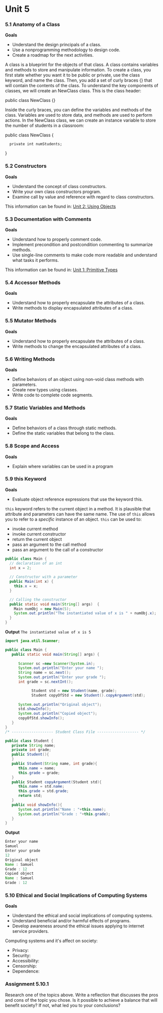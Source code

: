# Unit 5

 
### 5.1 Anatomy of a Class

**Goals**
  - Understand the design principals of a class.
  - Use a nonprogramming methodology to design code.
  - Create a roadmap for the next activities.


A class is a blueprint for the objects of that class. A class contains variables and methods to store and manipulate information. To
create a class, you first state whether you want it to be public or private, use the class keyword, and name the class. Then, you
add a set of curly braces {} that will contain the contents of the class. To understand the key components of classes, we will
create an NewClass class. This is the class header:

public class NewClass {}

Inside the curly braces, you can define the variables and methods of the class. Variables are used to store data, and methods are
used to perform actions. In the NewClass class, we can create an instance variable to store the number of students in a classroom:

public class NewClass {

      private int numStudents;
}


### 5.2 Constructors
**Goals**
- Understand the concept of class constructors.
- Write your own class constructors program.
- Examine call by value and reference with regard to class constructors.

This information can be found in: [Unit 2: Using Objects](https://github.com/AP-CSA-JAVA/CSA_JAVA-Course/blob/main/source/Chapter_1/Unit2.md#unit-52---constructors)

### 5.3 Documentation with Comments
**Goals**
- Understand how to properly comment code.
- Implement precondition and postcondition commenting to summarize methods.
- Use single-line comments to make code more readable and understand what tasks it performs.
    
This information can be found in: 
[Unit 1: Primitive Types](https://ap-csa-java.github.io/CSA_JAVA-Course/Chapter_1/Unit1.html#unit-5-3-documentation-with-comments)

### 5.4 Accessor Methods
**Goals**
- Understand how to properly encapsulate the attributes of a class.
- Write methods to display encapsulated attributes of a class. 


### 5.5 Mutator Methods
**Goals**
- Understand how to properly encapsulate the attributes of a class.
- Write methods to change the encapsulated attributes of a class. 


### 5.6 Writing Methods
**Goals**
- Define behaviors of an object using non-void class methods with parameters.
- Create new types using classes.
- Write code to complete code segments.
    
    
### 5.7 Static Variables and Methods
**Goals**
- Define behaviors of a class through static methods.
- Define the static variables that belong to the class.


### 5.8 Scope and Access
**Goals**
- Explain where variables can be used in a program


### 5.9 this Keyword
**Goals**
- Evaluate object reference expressions that use the keyword this.

`this` keyword refers to the current object in a method.  It is plausible that attribute and parameters can have the same name.  The use of `this` allows you to refer to a *specific* instance of an object.  `this` can be used to:
- invoke current method
- invoke current constructor
- return the current object
- pass an argument to the call method
- pass an argument to the call of a constructor

```java
public class Main {
  // declaration of an int
  int x = 2; 
 
  // Constructor with a parameter
  public Main(int x) { 
    this.x = x; 
  } 

  // Calling the constructor
  public static void main(String[] args)  { 
    Main numObj = new Main(5); 
    System.out.println("The instantiated value of x is " + numObj.x);
  } 
} 
```
**Output**
`The instantiated value of x is 5`

```java
import java.util.Scanner;

public class Main {
   public static void main(String[] args) {
		 
      Scanner sc =new Scanner(System.in);
      System.out.println("Enter your name ");
      String name = sc.next();
      System.out.println("Enter your grade ");
      int grade = sc.nextInt();

		    Student std = new Student(name, grade);
		    Student copyOfStd = new Student().copyArgument(std);
      
      System.out.println("Original object");
      std.showInfo();
      System.out.println("Copied object");
      copyOfStd.showInfo();
   }
}
/* ------------------- Student Class File ------------------- */

public class Student {
   private String name;
   private int grade;
   public Student(){
   }
   public Student(String name, int grade){
      this.name = name;
      this.grade = grade;
   }
   public Student copyArgument(Student std){
      this.name = std.name;
      this.grade = std.grade;
      return std;
   }
   public void showInfo(){
      System.out.println("Name : "+this.name);
      System.out.println("Grade : "+this.grade);
   }
}
```
**Output**
```java
Enter your name 
Samuel
Enter your grade 
12
Original object
Name : Samuel
Grade : 12
Copied object
Name : Samuel
Grade : 12
```


### 5.10 Ethical and Social Implications of Computing Systems
**Goals**
- Understand the ethical and social implications of computing systems.
- Understand beneficial and/or harmful effects of programs.
- Develop awareness around the ethical issues applying to internet service providers.

Computing systems and it's affect on society: 
- Privacy: 
- Security: 
- Accessibility: 
- Censorship: 
- Dependence: 

### Assignment 5.10.1
Research one of the topics above.  Write a reflection that discusses the pros and cons of the topic you chose.  Is it possible to achieve a balance that will benefit society?  If not, what led you to your conclusions?
